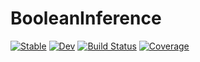 # BooleanInference

[![Stable](https://img.shields.io/badge/docs-stable-blue.svg)](https://nzy1997.github.io/BooleanInference.jl/stable/)
[![Dev](https://img.shields.io/badge/docs-dev-blue.svg)](https://nzy1997.github.io/BooleanInference.jl/dev/)
[![Build Status](https://github.com/nzy1997/BooleanInference.jl/actions/workflows/CI.yml/badge.svg?branch=main)](https://github.com/nzy1997/BooleanInference.jl/actions/workflows/CI.yml?query=branch%3Amain)
[![Coverage](https://codecov.io/gh/nzy1997/BooleanInference.jl/branch/main/graph/badge.svg)](https://codecov.io/gh/nzy1997/BooleanInference.jl)
